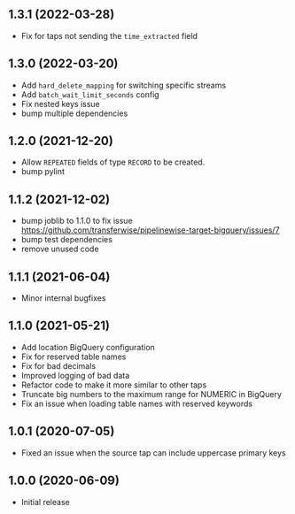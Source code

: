 1.3.1 (2022-03-28)
-------------------
- Fix for taps not sending the `time_extracted` field

1.3.0 (2022-03-20)
-------------------
- Add `hard_delete_mapping` for switching specific streams
- Add `batch_wait_limit_seconds` config
- Fix nested keys issue
- bump multiple dependencies

1.2.0 (2021-12-20)
-------------------
- Allow `REPEATED` fields of type `RECORD` to be created.
- bump pylint

1.1.2 (2021-12-02)
-------------------
- bump joblib to 1.1.0 to fix issue https://github.com/transferwise/pipelinewise-target-bigquery/issues/7
- bump test dependencies
- remove unused code

1.1.1 (2021-06-04)
-------------------
- Minor internal bugfixes

1.1.0 (2021-05-21)
-------------------
- Add location BigQuery configuration
- Fix for reserved table names
- Fix for bad decimals
- Improved logging of bad data
- Refactor code to make it more similar to other taps
- Truncate big numbers to the maximum range for NUMERIC in BigQuery
- Fix an issue when loading table names with reserved keywords

1.0.1 (2020-07-05)
-------------------

- Fixed an issue when the source tap can include uppercase primary keys

1.0.0 (2020-06-09)
-------------------

- Initial release
